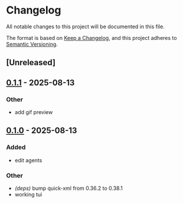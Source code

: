 # Changelog

All notable changes to this project will be documented in this file.

The format is based on [Keep a Changelog](https://keepachangelog.com/en/1.0.0/),
and this project adheres to [Semantic Versioning](https://semver.org/spec/v2.0.0.html).

## [Unreleased]

## [0.1.1](https://github.com/hollanddd/lam/compare/v0.1.0...v0.1.1) - 2025-08-13

### Other

- add gif preview

## [0.1.0](https://github.com/hollanddd/lam/releases/tag/v0.1.0) - 2025-08-13

### Added

- edit agents

### Other

- *(deps)* bump quick-xml from 0.36.2 to 0.38.1
- working tui
